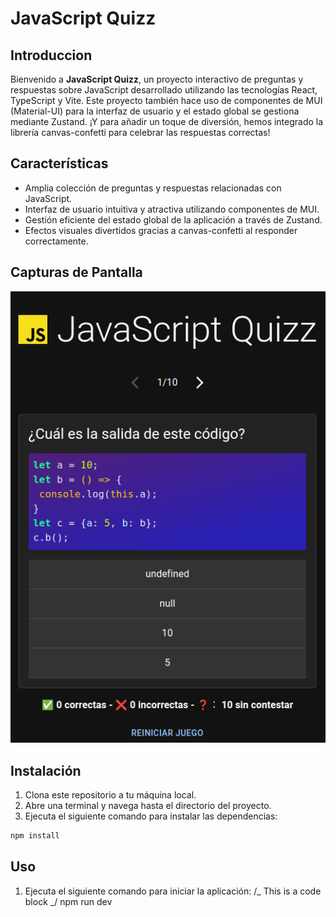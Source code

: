 # JavaScript Quizz

## Introduccion

Bienvenido a **JavaScript Quizz**, un proyecto interactivo de preguntas y respuestas sobre JavaScript desarrollado utilizando las tecnologías React, TypeScript y Vite. Este proyecto también hace uso de componentes de MUI (Material-UI) para la interfaz de usuario y el estado global se gestiona mediante Zustand. ¡Y para añadir un toque de diversión, hemos integrado la librería canvas-confetti para celebrar las respuestas correctas!

## Características

- Amplia colección de preguntas y respuestas relacionadas con JavaScript.
- Interfaz de usuario intuitiva y atractiva utilizando componentes de MUI.
- Gestión eficiente del estado global de la aplicación a través de Zustand.
- Efectos visuales divertidos gracias a canvas-confetti al responder correctamente.

## Capturas de Pantalla

![Pregunta](/public/Captura%20desde%202023-08-28%2015-49-43.png)

## Instalación

1. Clona este repositorio a tu máquina local.
2. Abre una terminal y navega hasta el directorio del proyecto.
3. Ejecuta el siguiente comando para instalar las dependencias:

```bash
npm install
```

## Uso

1. Ejecuta el siguiente comando para iniciar la aplicación:
   /_ This is a code block _/
   npm run dev
